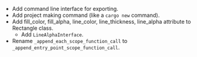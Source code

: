 - Add command line interface for exporting.
- Add project making command (like a `cargo new` command).
- Add fill_color, fill_alpha, line_color, line_thickness, line_alpha attribute to Rectangle class.
  - Add `LineAlphaInterface`.
- Rename `_append_each_scope_function_call` to `_append_entry_point_scope_function_call`.
